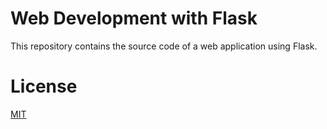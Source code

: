 Web Development with Flask
==========================

This repository contains the source code of a web application using Flask.

License
=======
[MIT](LICENSE)
